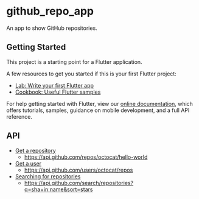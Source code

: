 # github_repo_app

An app to show GitHub repositories.

## Getting Started

This project is a starting point for a Flutter application.

A few resources to get you started if this is your first Flutter project:

- [Lab: Write your first Flutter app](https://flutter.dev/docs/get-started/codelab)
- [Cookbook: Useful Flutter samples](https://flutter.dev/docs/cookbook)

For help getting started with Flutter, view our
[online documentation](https://flutter.dev/docs), which offers tutorials,
samples, guidance on mobile development, and a full API reference.

## API

- [Get a repository](https://docs.github.com/ja/rest/reference/repos?query=list#get-a-repository)
  - <https://api.github.com/repos/octocat/hello-world>
- [Get a user](https://docs.github.com/ja/rest/reference/users#get-a-user)
  - <https://api.github.com/users/octocat/repos>
- [Searching for repositories](https://docs.github.com/en/search-github/searching-on-github/searching-for-repositories#search-by-repository-name-description-or-contents-of-the-readme-file)
  - <https://api.github.com/search/repositories?q=sha+in:name&sort=stars>
